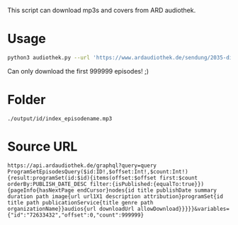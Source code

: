 This script can download mp3s and covers from ARD audiothek.

# Usage

``` bash
python3 audiothek.py --url 'https://www.ardaudiothek.de/sendung/2035-die-zukunft-beginnt-jetzt-scifi-mit-niklas-kolorz/12121989/'
```

Can only download the first 999999 episodes! ;)

# Folder
`./output/id/index_episodename.mp3`

# Source URL
`https://api.ardaudiothek.de/graphql?query=query ProgramSetEpisodesQuery($id:ID!,$offset:Int!,$count:Int!){result:programSet(id:$id){items(offset:$offset first:$count orderBy:PUBLISH_DATE_DESC filter:{isPublished:{equalTo:true}}){pageInfo{hasNextPage endCursor}nodes{id title publishDate summary duration path image{url url1X1 description attribution}programSet{id title path publicationService{title genre path organizationName}}audios{url downloadUrl allowDownload}}}}}&variables={"id":"72633432","offset":0,"count":999999}`